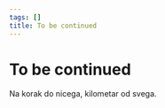 ```yaml
---
tags: []
title: To be continued
---
```


# To be continued

Na korak do nicega, kilometar od svega.
